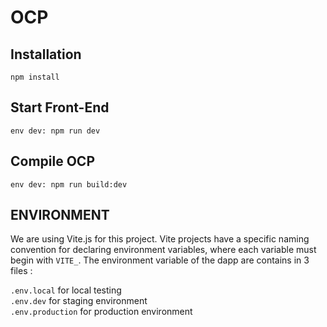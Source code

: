 # OCP

## Installation
`npm install`

## Start Front-End
`env dev: npm run dev`

## Compile OCP
`env dev: npm run build:dev`

## ENVIRONMENT
We are using Vite.js for this project. Vite projects have a specific naming convention for declaring environment variables, where each variable must begin with `VITE_`.
The environment variable of the dapp are contains in 3 files :

`.env.local` for local testing  
`.env.dev` for staging environment  
`.env.production` for production environment
